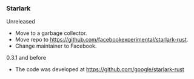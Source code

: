 ### Starlark

Unreleased

* Move to a garbage collector.
* Move repo to https://github.com/facebookexperimental/starlark-rust.
* Change maintainer to Facebook.

0.3.1 and before

* The code was developed at https://github.com/google/starlark-rust
